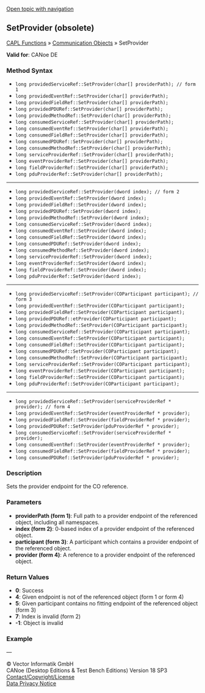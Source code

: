 [Open topic with navigation](../../../../../CANoeDEFamily.htm#Topics/CAPLFunctions/CommunicationObjects/Methods/CAPLfunctionSetProvider.md)

## SetProvider (obsolete)

[CAPL Functions](../../CAPLfunctions.md) » [Communication Objects](../CAPLfunctionsCOOverview.md) » SetProvider

**Valid for**: CANoe DE

### Method Syntax

- `long providedServiceRef::SetProvider(char[] providerPath); // form 1`
- `long providedEventRef::SetProvider(char[] providerPath);`
- `long providedFieldRef::SetProvider(char[] providerPath);`
- `long providedPDURef::SetProvider(char[] providerPath);`
- `long providedMethodRef::SetProvider(char[] providerPath);`
- `long consumedServiceRef::SetProvider(char[] providerPath);`
- `long consumedEventRef::SetProvider(char[] providerPath);`
- `long consumedFieldRef::SetProvider(char[] providerPath);`
- `long consumedPDURef::SetProvider(char[] providerPath);`
- `long consumedMethodRef::SetProvider(char[] providerPath);`
- `long serviceProviderRef::SetProvider(char[] providerPath);`
- `long eventProviderRef::SetProvider(char[] providerPath);`
- `long fieldProviderRef::SetProvider(char[] providerPath);`
- `long pduProviderRef::SetProvider(char[] providerPath);`

---

- `long providedServiceRef::SetProvider(dword index); // form 2`
- `long providedEventRef::SetProvider(dword index);`
- `long providedFieldRef::SetProvider(dword index);`
- `long providedPDURef::SetProvider(dword index);`
- `long providedMethodRef::SetProvider(dword index);`
- `long consumedServiceRef::SetProvider(dword index);`
- `long consumedEventRef::SetProvider(dword index);`
- `long consumedFieldRef::SetProvider(dword index);`
- `long consumedPDURef::SetProvider(dword index);`
- `long consumedMethodRef::SetProvider(dword index);`
- `long serviceProviderRef::SetProvider(dword index);`
- `long eventProviderRef::SetProvider(dword index);`
- `long fieldProviderRef::SetProvider(dword index);`
- `long pduProviderRef::SetProvider(dword index);`

---

- `long providedServiceRef::SetProvider(COParticipant participant); // form 3`
- `long providedEventRef::SetProvider(COParticipant participant);`
- `long providedFieldRef::SetProvider(COParticipant participant);`
- `long providedPDURef::etProvider(COParticipant participant);`
- `long providedMethodRef::SetProvider(COParticipant participant);`
- `long consumedServiceRef::SetProvider(COParticipant participant);`
- `long consumedEventRef::SetProvider(COParticipant participant);`
- `long consumedFieldRef::SetProvider(COParticipant participant);`
- `long consumedPDURef::SetProvider(COParticipant participant);`
- `long consumedMethodRef::SetProvider(COParticipant participant);`
- `long serviceProviderRef::SetProvider(COParticipant participant);`
- `long eventProviderRef::SetProvider(COParticipant participant);`
- `long fieldProviderRef::SetProvider(COParticipant participant);`
- `long pduProviderRef::SetProvider(COParticipant participant);`

---

- `long providedServiceRef::SetProvider(serviceProviderRef * provider); // form 4`
- `long providedEventRef::SetProvider(eventProviderRef * provider);`
- `long providedFieldRef::SetProvider(fieldProviderRef * provider);`
- `long providedPDURef::SetProvider(pduProviderRef * provider);`
- `long consumedServiceRef::SetProvider(serviceProviderRef * provider);`
- `long consumedEventRef::SetProvider(eventProviderRef * provider);`
- `long consumedFieldRef::SetProvider(fieldProviderRef * provider);`
- `long consumedPDURef::SetProvider(pduProviderRef * provider);`

### Description

Sets the provider endpoint for the CO reference.

### Parameters

- **providerPath (form 1)**: Full path to a provider endpoint of the referenced object, including all namespaces.
- **index (form 2)**: 0-based index of a provider endpoint of the referenced object.
- **participant (form 3)**: A participant which contains a provider endpoint of the referenced object.
- **provider (form 4)**: A reference to a provider endpoint of the referenced object.

### Return Values

- **0**: Success
- **4**: Given endpoint is not of the referenced object (form 1 or form 4)
- **5**: Given participant contains no fitting endpoint of the referenced object (form 3)
- **7**: Index is invalid (form 2)
- **-1**: Object is invalid

### Example

—

© Vector Informatik GmbH  
CANoe (Desktop Editions & Test Bench Editions) Version 18 SP3  
[Contact/Copyright/License](../../../Shared/ContactCopyrightLicense.md)  
[Data Privacy Notice](https://www.vector.com/int/en/company/get-info/privacy-policy/)